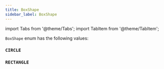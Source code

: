 ```yaml
---
title: BoxShape
sidebar_label: BoxShape
---
```

import Tabs from '@theme/Tabs';
import TabItem from '@theme/TabItem';

`BoxShape` enum has the following values:

### `CIRCLE`

### `RECTANGLE`
